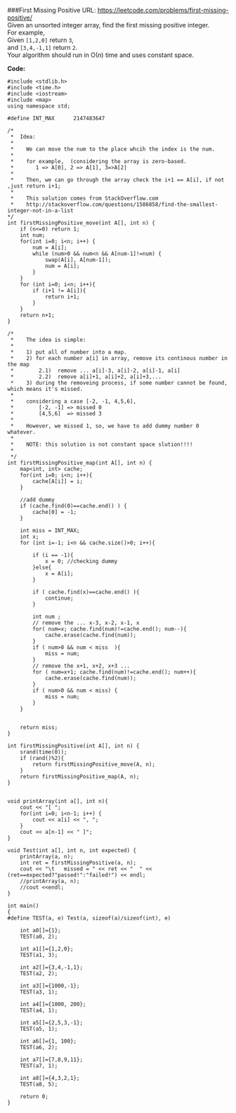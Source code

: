 ###First Missing Positive
URL: https://leetcode.com/problems/first-missing-positive/</br>
Given an unsorted integer array, find the first missing positive integer.</br>
For example,</br>
Given `[1,2,0]` return `3`,</br>
and `[3,4,-1,1]` return `2`.</br>
Your algorithm should run in O(_n_) time and uses constant space.

__Code:__

	#include <stdlib.h>
	#include <time.h>
	#include <iostream>
	#include <map>
	using namespace std;

	#define INT_MAX      2147483647

	/*
	 *  Idea:
	 * 
	 *    We can move the num to the place whcih the index is the num. 
	 *   
	 *    for example,  (considering the array is zero-based.
	 *       1 => A[0], 2 => A[1], 3=>A[2]
	 *   
	 *    Then, we can go through the array check the i+1 == A[i], if not ,just return i+1;
	 *   
	 *    This solution comes from StackOverflow.com
	 *    http://stackoverflow.com/questions/1586858/find-the-smallest-integer-not-in-a-list
	*/
	int firstMissingPositive_move(int A[], int n) {
	    if (n<=0) return 1;
	    int num;
	    for(int i=0; i<n; i++) {
	        num = A[i];
	        while (num>0 && num<n && A[num-1]!=num) {
	            swap(A[i], A[num-1]);
	            num = A[i];
	        }
	    }
	    for (int i=0; i<n; i++){
	        if (i+1 != A[i]){
	            return i+1;
	        }
	    }
	    return n+1;
	}

	/*
	 *    The idea is simple: 
	 *
	 *    1) put all of number into a map.
	 *    2) for each number a[i] in array, remove its continous number in the map
	 *        2.1)  remove ... a[i]-3, a[i]-2, a[i]-1, a[i]
	 *        2.2)  remove a[i]+1, a[i]+2, a[i]+3,...
	 *    3) during the removeing process, if some number cannot be found, which means it's missed.
	 *
	 *    considering a case [-2, -1, 4,5,6], 
	 *        [-2, -1] => missed 0
	 *        [4,5,6]  => missed 3
	 *
	 *    However, we missed 1, so, we have to add dummy number 0 whatever.
	 *
	 *    NOTE: this solution is not constant space slution!!!!
	 *
	 */
	int firstMissingPositive_map(int A[], int n) {
	    map<int, int> cache;
	    for(int i=0; i<n; i++){
	        cache[A[i]] = i;
	    }

	    //add dummy
	    if (cache.find(0)==cache.end() ) {
	        cache[0] = -1;
	    }

	    int miss = INT_MAX;
	    int x;
	    for (int i=-1; i<n && cache.size()>0; i++){

	        if (i == -1){
	            x = 0; //checking dummy
	        }else{
	            x = A[i];
	        } 

	        if ( cache.find(x)==cache.end() ){
	            continue;
	        }

	        int num ;
	        // remove the ... x-3, x-2, x-1, x
	        for( num=x; cache.find(num)!=cache.end(); num--){
	            cache.erase(cache.find(num));
	        }
	        if ( num>0 && num < miss  ){
	            miss = num;
	        }
	        // remove the x+1, x+2, x+3 ...
	        for ( num=x+1; cache.find(num)!=cache.end(); num++){
	            cache.erase(cache.find(num));
	        }
	        if ( num>0 && num < miss) {
	            miss = num;
	        }
	    }


	    return miss;
	}

	int firstMissingPositive(int A[], int n) {
	    srand(time(0));
	    if (rand()%2){
	        return firstMissingPositive_move(A, n);
	    }
	    return firstMissingPositive_map(A, n);
	}


	void printArray(int a[], int n){
	    cout << "[ ";
	    for(int i=0; i<n-1; i++) {
	        cout << a[i] << ", ";
	    }
	    cout << a[n-1] << " ]";
	}

	void Test(int a[], int n, int expected) {
	    printArray(a, n);
	    int ret = firstMissingPositive(a, n);
	    cout << "\t   missed = " << ret << "  " << (ret==expected?"passed!":"failed!") << endl;
	    //printArray(a, n);
	    //cout <<endl;
	}

	int main()
	{
	#define TEST(a, e) Test(a, sizeof(a)/sizeof(int), e) 

	    int a0[]={1};
	    TEST(a0, 2);

	    int a1[]={1,2,0};
	    TEST(a1, 3);

	    int a2[]={3,4,-1,1};
	    TEST(a2, 2);

	    int a3[]={1000,-1};
	    TEST(a3, 1);

	    int a4[]={1000, 200};
	    TEST(a4, 1);

	    int a5[]={2,5,3,-1};
	    TEST(a5, 1);

	    int a6[]={1, 100};
	    TEST(a6, 2);

	    int a7[]={7,8,9,11};
	    TEST(a7, 1);

	    int a8[]={4,3,2,1};
	    TEST(a8, 5);

	    return 0;
	}